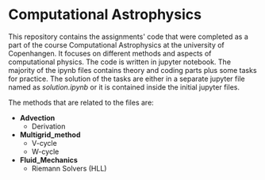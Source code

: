 # Computational Astrophysics

This repository contains the assignments' code that were completed as a part of the course Computational Astrophysics at the university of Copenhangen. It focuses on different methods and aspects of computational physics. The code is written in jupyter notebook. The majority of the ipynb files contains theory and coding parts plus some tasks for practice. The solution of the tasks are either in a separate jupyter file named as $\textit{solution.ipynb}$ or it is contained inside the initial jupyter files.

The methods that are related to the files are:

* $\textbf{Advection}$
  * Derivation
* $\textbf{Multigrid\_method}$
  * V-cycle
  * W-cycle
* $\textbf{Fluid\_Mechanics}$
  * Riemann Solvers (HLL)
  
  


